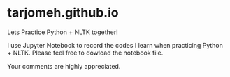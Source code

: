 # tarjomeh.github.io
Lets Practice Python + NLTK together!

I use Jupyter Notebook to record the codes I learn when practicing Python + NLTK. 
Please feel free to dowload the notebook file. 

Your comments are highly appreciated. 
